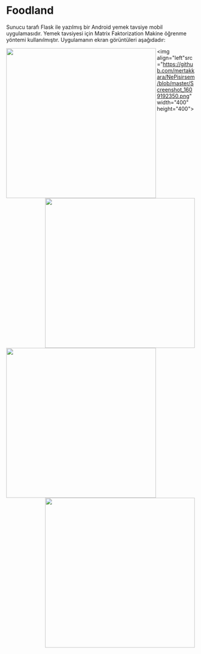 # Foodland
Sunucu tarafı Flask ile yazılmış bir Android yemek tavsiye mobil uygulamasıdır.  Yemek tavsiyesi için Matrix Faktorization Makine öğrenme yöntemi kullanılmıştır. Uygulamanın ekran  görüntüleri aşağıdadır:

<img  align="left"  src="https://github.com/mertakkara/NePisirsem/blob/master/Screenshot_1606755691.png" width="400" height="400"><img align="right" src="https://github.com/mertakkara/NePisirsem/blob/master/Screenshot_1606755802.png" width="400" height="400"><img  align="left"  src="https://github.com/mertakkara/NePisirsem/blob/master/Screenshot_1606920301.png" width="400" height="400"><img align="right"  src="https://github.com/mertakkara/NePisirsem/blob/master/Screenshot_1606920813.png" width="400" height="400"><img  align="left"src="https://github.com/mertakkara/NePisirsem/blob/master/Screenshot_1609192350.png" width="400" height="400">
